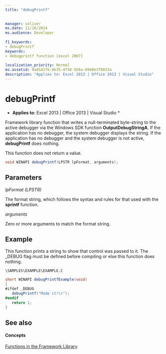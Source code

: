 ```yaml
---
title: "debugPrintf"
 
 
manager: soliver
ms.date: 11/16/2014
ms.audience: Developer
 
f1_keywords:
- debugPrintf
keywords:
- debugprintf function [excel 2007]
 
localization_priority: Normal
ms.assetid: 9ad541f6-0b35-4f50-926a-8940e3f8033a
description: "Applies to: Excel 2013 | Office 2013 | Visual Studio"
---
```


# debugPrintf

 * **Applies to:** Excel 2013 | Office 2013 | Visual Studio * 
  
Framework library function that writes a null-terminated byte-string to the active debugger via the Windows SDK function **OutputDebugStringA**. If the application has no debugger, the system debugger displays the string. If the application has no debugger and the system debugger is not active, **debugPrintf** does nothing. 
  
This function does not return a value.
  
```cs
void WINAPI debugPrintf(LPSTR lpFormat, arguments);
```

## Parameters

 _lpFormat (LPSTR)_
  
The format string, which follows the syntax and rules for that used with the **sprintf** function. 
  
 _arguments_
  
Zero or more arguments to match the format string.
  
## Example

This function prints a string to show that control was passed to it. The _DEBUG flag must be defined before compiling or else this function does nothing.
  
 `\SAMPLES\EXAMPLE\EXAMPLE.C`
  
```cs
short WINAPI debugPrintfExample(void)
{
#ifdef _DEBUG
   debugPrintf("Made it!\r");
#endif
   return 1;
}

```

## See also

#### Concepts

[Functions in the Framework Library](functions-in-the-framework-library.md)

